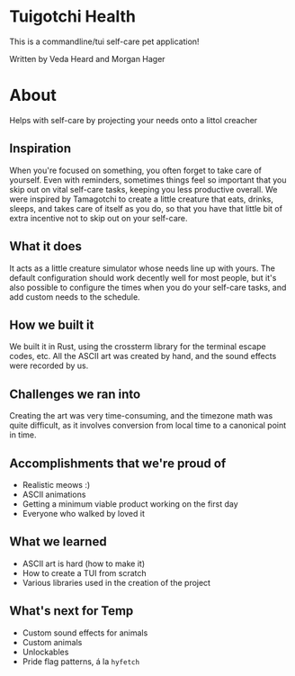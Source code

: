 # Tuigotchi Health

This is a commandline/tui self-care pet application!

Written by Veda Heard and Morgan Hager

# About

Helps with self-care by projecting your needs onto a littol creacher

## Inspiration

When you're focused on something, you often forget to take care of yourself. Even with reminders, sometimes things feel so important that you skip out on vital self-care tasks, keeping you less productive overall. We were inspired by Tamagotchi to create a little creature that eats, drinks, sleeps, and takes care of itself as you do, so that you have that little bit of extra incentive not to skip out on your self-care.

## What it does

It acts as a little creature simulator whose needs line up with yours. The default configuration should work decently well for most people, but it's also possible to configure the times when you do your self-care tasks, and add custom needs to the schedule.

## How we built it

We built it in Rust, using the crossterm library for the terminal escape codes, etc. All the ASCII art was created by hand, and the sound effects were recorded by us.

## Challenges we ran into

Creating the art was very time-consuming, and the timezone math was quite difficult, as it involves conversion from local time to a canonical point in time.

## Accomplishments that we're proud of

- Realistic meows :)
- ASCII animations
- Getting a minimum viable product working on the first day
- Everyone who walked by loved it

## What we learned

- ASCII art is hard (how to make it)
- How to create a TUI from scratch
- Various libraries used in the creation of the project

## What's next for Temp

- Custom sound effects for animals
- Custom animals
- Unlockables
- Pride flag patterns, á la `hyfetch`
